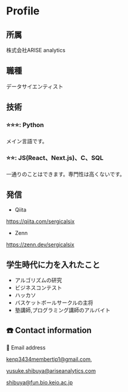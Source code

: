 # Profile

## 所属
株式会社ARISE analytics

## 職種
データサイエンティスト

## 技術

### ⭐️⭐️⭐️: Python
メイン言語です。

### ⭐️⭐️: JS(React、Next.js)、C、SQL
一通りのことはできます。専門性は高くないです。


## 発信
- Qiita

https://qiita.com/sergicalsix

- Zenn

https://zenn.dev/sergicalsix

## 学生時代に力を入れたこと
- アルゴリズムの研究
- ビジネスコンテスト
- ハッカソ
- バスケットボールサークルの主将
- 塾講師,プログラミング講師のアルバイト



## ☎️ Contact information

📧 Email address

kenp3434membertip1@gmail.com, 

yusuke.shibuya@ariseanalytics.com

shibuya@fun.bio.keio.ac.jp

